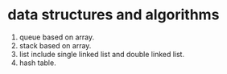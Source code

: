 # data structures and algorithms
1. queue based on array.
2. stack based on array.
3. list include single linked list and double linked list.
4. hash table.